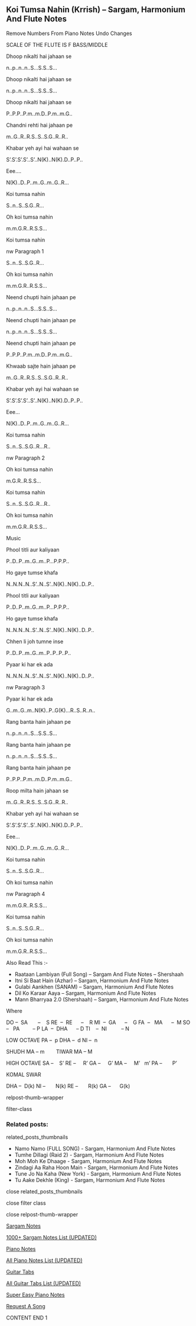 
## Koi Tumsa Nahin (Krrish) – Sargam, Harmonium And Flute Notes

Remove Numbers From Piano Notes
Undo Changes

SCALE OF THE FLUTE IS F BASS/MIDDLE

Dhoop nikalti hai jahaan se

n..p..n..n..S…S.S..S…

Dhoop nikalti hai jahaan se

n..p..n..n..S…S.S..S…

Dhoop nikalti hai jahaan se

P..P.P..P.m..m.D..P.m..m.G..

Chandni rehti hai jahaan pe

m..G..R..R.S..S..S.G..R..R..

Khabar yeh ayi hai wahaan se

S’.S’.S’.S’..S’..N(K)..N(K).D..P..P..

Eee….

N(K)..D..P..m..G..m..G..R…

Koi tumsa nahin

S..n..S..S.G..R…

Oh koi tumsa nahin

m.m.G.R..R.S.S…

Koi tumsa nahin

nw Paragraph 1

S..n..S..S.G..R…

Oh koi tumsa nahin

m.m.G.R..R.S.S…

Neend chupti hain jahaan pe

n..p..n..n..S…S.S..S…

Neend chupti hain jahaan pe

n..p..n..n..S…S.S..S…

Neend chupti hain jahaan pe

P..P.P..P.m..m.D..P.m..m.G..

Khwaab sajte hain jahaan pe

m..G..R..R.S..S..S.G..R..R..

Khabar yeh ayi hai wahaan se

S’.S’.S’.S’..S’..N(K)..N(K).D..P..P..

Eee…

N(K)..D..P..m..G..m..G..R…

Koi tumsa nahin

S..n..S..S.G..R…R..

nw Paragraph 2

Oh koi tumsa nahin

m.G.R..R.S.S…

Koi tumsa nahin

S..n..S..S.G..R…R..

Oh koi tumsa nahin

m.m.G.R..R.S.S…

Music

Phool titli aur kaliyaan

P..D..P..m..G..m..P…P.P.P..

Ho gaye tumse khafa

N..N.N..N..S’..N..S’..N(K)..N(K)..D..P..

Phool titli aur kaliyaan

P..D..P..m..G..m..P…P.P.P..

Ho gaye tumse khafa

N..N.N..N..S’..N..S’..N(K)..N(K)..D..P..

Chhen li joh tumne inse

P..D..P..m..G..m..P..P..P..P..

Pyaar ki har ek ada

N..N.N..N..S’..N..S’..N(K)..N(K)..D..P..

nw Paragraph 3

Pyaar ki har ek ada

G..m..G..m..N(K)..P..G(K)…R..S..R..n..

Rang banta hain jahaan pe

n..p..n..n..S…S.S..S…

Rang banta hain jahaan pe

n..p..n..n..S…S.S..S…

Rang banta hain jahaan pe

P..P.P..P.m..m.D..P.m..m.G..

Roop milta hain jahaan se

m..G..R..R.S..S..S.G..R..R..

Khabar yeh ayi hai wahaan se

S’.S’.S’.S’..S’..N(K)..N(K).D..P..P..

Eee…

N(K)..D..P..m..G..m..G..R…

Koi tumsa nahin

S..n..S..S.G..R…

Oh koi tumsa nahin

nw Paragraph 4

m.m.G.R..R.S.S…

Koi tumsa nahin

S..n..S..S.G..R…

Oh koi tumsa nahin

m.m.G.R..R.S.S…

Also Read This :-

* Raataan Lambiyan (Full Song) – Sargam And Flute Notes – Shershaah
* Itni Si Baat Hain (Azhar) – Sargam, Harmonium And Flute Notes
* Gulabi Aankhen (SANAM) – Sargam, Harmonium And Flute Notes
* Dil Ko Karaar Aaya – Sargam, Harmonium And Flute Notes
* Mann Bharryaa 2.0 (Shershaah) – Sargam, Harmonium And Flute Notes

Where

DO –  SA       –    S
RE  –  RE      –    R
MI  –  GA      –    G
FA  –   MA      –  M
SO  –   PA         – P
LA  –  DHA      – D
TI    –  NI          – N

LOW OCTAVE
PA –  p
DHA –  d
NI –  n

SHUDH MA – m        TIWAR MA – M

HIGH OCTAVE
SA –    S’
RE –     R’
GA –     G’
MA –     M’   m’
PA –       P’

KOMAL SWAR

DHA –  D(k)
NI –       N(k)
RE –       R(k)
GA –      G(k)

relpost-thumb-wrapper

filter-class

### Related posts:

related_posts_thumbnails

* Namo Namo (FULL SONG) - Sargam, Harmonium And Flute Notes
* Tumhe Dillagi (Raid 2) - Sargam, Harmonium And Flute Notes
* Moh Moh Ke Dhaage - Sargam, Harmonium And Flute Notes
* Zindagi Aa Raha Hoon Main - Sargam, Harmonium And Flute Notes
* Tune Jo Na Kaha (New York) - Sargam, Harmonium And Flute Notes
* Tu Aake Dekhle (King) - Sargam, Harmonium And Flute Notes

close related_posts_thumbnails

close filter class

close relpost-thumb-wrapper

[Sargam Notes](https://www.notationsworld.com/sargam-notes.html)

[1000+ Sargam Notes List (UPDATED)](https://www.notationsworld.com/all-songs-list-sargam-notes.html)

[Piano Notes](https://www.notationsworld.com/piano-notes.html)

[All Piano Notes List (UPDATED)](https://www.notationsworld.com/all-songs-list-piano-notes.html)

[Guitar Tabs](https://www.notationsworld.com/guitar-tabs.html)

[All Guitar Tabs List (UPDATED)](https://www.notationsworld.com/all-songs-list-guitar-tabs.html)

[Super Easy Piano Notes](https://studywall.in/)

[Request A Song](https://www.notationsworld.com/request-a-song.html)

CONTENT END 1

